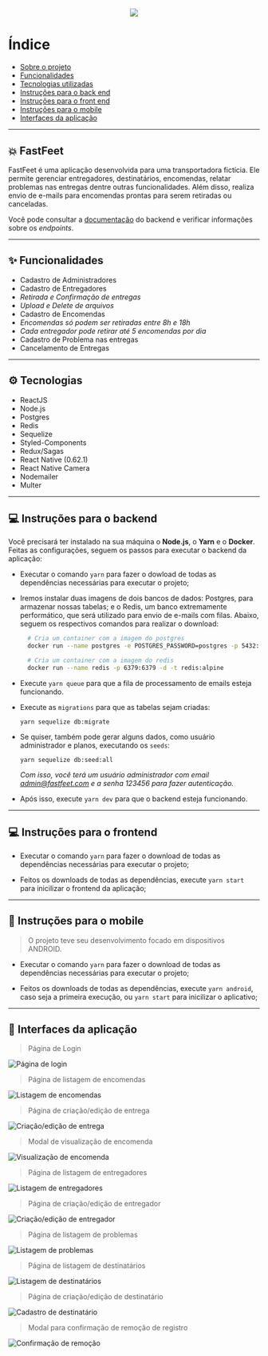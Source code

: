 <h1 align="center">
  <img src="https://github.com/Rocketseat/bootcamp-gostack-desafio-10/blob/master/.github/logo.png?raw=true">
</h1>

# Índice
 - [Sobre o projeto](#-fastfeet)
 - [Funcionalidades](#-funcionalidades)
 - [Tecnologias utilizadas](#-tecnologias)
 - [Instruções para o back end](#-instruções-para-o-backend)
 - [Instruções para o front end](#-instruções-para-o-frontend)
 - [Instruções para o mobile](#-instruções-para-o-mobile)
 - [Interfaces da aplicação](#-interfaces-da-aplicação)

---

## 💥 FastFeet

FastFeet é uma aplicação desenvolvida para uma transportadora fictícia. Ele permite gerenciar entregadores, destinatários, encomendas, relatar problemas nas entregas dentre outras funcionalidades. Além disso, realiza envio de e-mails para encomendas prontas para serem retiradas ou canceladas.

Você pode consultar a <a href="./backend/docs.md" rel="noopener noreferrer">documentação</a> do backend e verificar informações sobre os <i>endpoints</i>.

---

## ✨ Funcionalidades

- Cadastro de Administradores
- Cadastro de Entregadores
 - *Retirada e Confirmação de entregas*
 - *Upload e Delete de arquivos*
- Cadastro de Encomendas
 - *Encomendas só podem ser retiradas entre 8h e 18h*
 - *Cada entregador pode retirar até 5 encomendas por dia*
- Cadastro de Problema nas entregas
- Cancelamento de Entregas

---

## ⚙ Tecnologias

 - ReactJS
 - Node.js
 - Postgres
 - Redis
 - Sequelize
 - Styled-Components
 - Redux/Sagas
 - React Native (0.62.1)
 - React Native Camera
 - Nodemailer
 - Multer

---

## 💻 Instruções para o backend

Você precisará ter instalado na sua máquina o **Node.js**, o **Yarn** e o **Docker**. Feitas as configurações, seguem os passos para executar o backend da aplicação:

 - Executar o comando `yarn` para fazer o dowload de todas as dependências necessárias para executar o projeto;

 - Iremos instalar duas imagens de dois bancos de dados: Postgres, para armazenar nossas tabelas; e o Redis, um banco extremamente performático, que será utilizado para envio de e-mails com filas. Abaixo, seguem os respectivos comandos para realizar o download:
    ```bash
      # Cria um container com a imagem do postgres
      docker run --name postgres -e POSTGRES_PASSWORD=postgres -p 5432:5432 -d postgres

      # Cria um container com a imagem do redis
      docker run --name redis -p 6379:6379 -d -t redis:alpine
    ```
 - Execute `yarn queue` para que a fila de processamento de emails esteja funcionando.

 - Execute as `migrations` para que as tabelas sejam criadas:
   ```
   yarn sequelize db:migrate
   ```

 - Se quiser, também pode gerar alguns dados, como usuário administrador e planos, executando os `seeds`:
   ```
   yarn sequelize db:seed:all
   ```
   *Com isso, você terá um usuário administrador com email admin@fastfeet.com e a senha 123456 para fazer autenticação.*

 - Após isso, execute `yarn dev` para que o backend esteja funcionando.

---

## 💻 Instruções para o frontend

 - Executar o comando `yarn` para fazer o download de todas as dependências necessárias para executar o projeto;

 - Feitos os downloads de todas as dependências, execute `yarn start` para inicilizar o frontend da aplicação;

---

## 📱 Instruções para o mobile
 > O projeto teve seu desenvolvimento focado em dispositivos ANDROID.
 
 - Executar o comando `yarn` para fazer o download de todas as dependências necessárias para executar o projeto;

 - Feitos os downloads de todas as dependências, execute `yarn android`, caso seja a primeira execução, ou `yarn start` para inicilizar o aplicativo;

---

## 📸 Interfaces da aplicação
 > Página de Login

 <img src="./screens/login.png" alt="Página de login" />

 > Página de listagem de encomendas

 <img src="./screens/deliveries.png" alt="Listagem de encomendas" />

 > Página de criação/edição de entrega

 <img src="./screens/create-delivery.png" alt="Criação/edição de entrega" />

 > Modal de visualização de encomenda

 <img src="./screens/view-delivery.png" alt="Visualização de encomenda" />

 > Página de listagem de entregadores

 <img src="./screens/deliveryman.png" alt="Listagem de entregadores" />

 > Página de criação/edição de entregador

 <img src="./screens/create-deliveryman.png" alt="Criação/edição de entregador" />

 > Página de listagem de problemas

 <img src="./screens/problems.png" alt="Listagem de problemas" />

 > Página de listagem de destinatários

 <img src="./screens/recipients.png" alt="Listagem de destinatários" />

 > Página de criação/edição de destinatário

 <img src="./screens/create-recipient.png" alt="Cadastro de destinatário" />

 > Modal para confirmação de remoção de registro

 <img src="./screens/delete-data.png" alt="Confirmação de remoção" />

